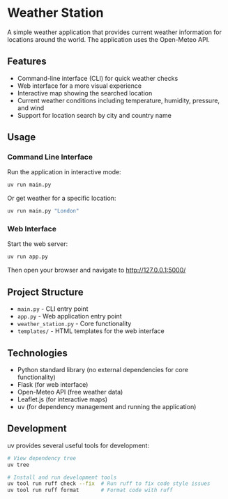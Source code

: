 # Weather Station

A simple weather application that provides current weather information for locations around the world. The application uses the Open-Meteo API.

## Features

- Command-line interface (CLI) for quick weather checks
- Web interface for a more visual experience
- Interactive map showing the searched location
- Current weather conditions including temperature, humidity, pressure, and wind
- Support for location search by city and country name

## Usage

### Command Line Interface

Run the application in interactive mode:

```bash
uv run main.py
```

Or get weather for a specific location:

```bash
uv run main.py "London"
```

### Web Interface

Start the web server:

```bash
uv run app.py
```

Then open your browser and navigate to http://127.0.0.1:5000/

## Project Structure

- `main.py` - CLI entry point
- `app.py` - Web application entry point
- `weather_station.py` - Core functionality
- `templates/` - HTML templates for the web interface

## Technologies

- Python standard library (no external dependencies for core functionality)
- Flask (for web interface)
- Open-Meteo API (free weather data)
- Leaflet.js (for interactive maps)
- uv (for dependency management and running the application)

## Development

uv provides several useful tools for development:

```bash
# View dependency tree
uv tree

# Install and run development tools
uv tool run ruff check --fix  # Run ruff to fix code style issues
uv tool run ruff format       # Format code with ruff
```
